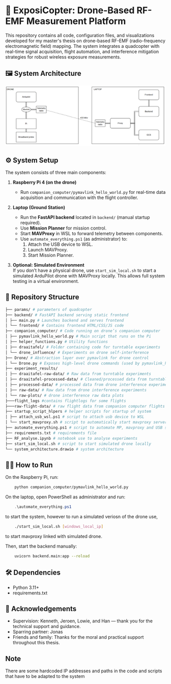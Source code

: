 # 📡 ExposiCopter: Drone-Based RF-EMF Measurement Platform

This repository contains all code, configuration files, and visualizations developed for my master's thesis on drone-based RF-EMF (radio-frequency electromagnetic field) mapping. The system integrates a quadcopter with real-time signal acquisition, flight automation, and interference mitigation strategies for robust wireless exposure measurements.

## 🖼 System Architecture

![System Architecture](system_architecture.png) 

## ⚙️ System Setup

The system consists of three main components:

1. **Raspberry Pi 4 (on the drone)**  
   - Run `companion_computer/pymavlink_hello_world.py` for real-time data acquisition and communication with the flight controller.

2. **Laptop (Ground Station)**  
   - Run the **FastAPI backend** located in `backend/` (manual startup required).
   - Use **Mission Planner** for mission control.
   - Start **MAVProxy** in WSL to forward telemetry between components.
   - Use `automate_everything.ps1` (as administrator) to:
     1. Attach the USB device to WSL.
     2. Launch MAVProxy.
     3. Start Mission Planner.

3. **Optional: Simulated Environment**  
   If you don’t have a physical drone, use `start_sim_local.sh` to start a simulated ArduPilot drone with MAVProxy locally. This allows full system testing in a virtual environment.

## 📁 Repository Structure
```bash
├── params/ # parameters of quadcopter
├── backend/ # FastAPI backend serving static frontend
│ ├── main.py # Launches backend and serves frontend
│ └── frontend/ # Contains frontend HTML/CSS/JS code
├── companion_computer/ # Code running on drone’s companion computer
│ ├── pymavlink_hello_world.py # Main script that runs on the Pi
│ ├── helper_functions.py # Utility functions
│ ├── draaitafel/ # Folder containing code for turntable experiments
│ └── drone_influence/ # Experiments on drone self-interference
├── Drone/ # Abstraction layer over pymavlink for drone control
│ └── Drone.py # Exposes high-level drone commands (used by pymavlink_hello_world and backend scripts)
├── experiment_results/ 
│ ├── draaitafel-raw-data/ # Raw data from turntable experiments
│ ├── draaitafel-processed-data/ # Cleaned/processed data from turntable
│ ├── processed-data/ # processed data from drone interference experiments
│ ├── raw-data/ # Raw data from drone interference experiments
│ └── raw-plots/ # drone interference raw data plots
├───flight_logs #contains flightlogs for some flights
├───raw-flight-data/ # raw flight data from companion computer flights
├── startup_script_hlpers # helper scripts for startup of system
│ ├── attach_usb_wsl.ps1 # script to attach usb device to WSL
│ └── start_mavproxy.sh # script to automatically start mavproxy server
├── automate_everything.ps1 # script to automate MP, mavproxy and USB startup
├── requirements.txt # requirements file
├── RF_analyse.ipynb # notebook use to analyse experiments
├── start_sim_local.sh # script to start simulated drone locally 
└── system_architecture.drawio # system architecture
```

## 🏃‍♂️ How to Run
On the Raspberry Pi, run:    
```bash
    python companion_computer/pymavlink_hello_world.py
```
On the laptop, open PowerShell as administrator and run:
```powershell
    .\automate_everything.ps1
```
to start the system, however to run a simulated veriosn of the drone use, 
```bash
    ./start_sim_local.sh [windows_local_ip]
```
to start mavproxy linked with simulated drone.

Then, start the backend manually:
```bash
    uvicorn backend.main:app --reload
```

## 🛠 Dependencies

- Python 3.11+
- requirements.txt

## 🙏 Acknowledgements

- Supervision: Kenneth, Jeroen, Lowie, and Han — thank you for the technical support and guidance.
- Sparring partner: Jonas
- Friends and family: Thanks for the moral and practical support throughout this thesis.

## Note
There are some hardcoded IP addresses and paths in the code and scripts that have to be adapted to the system
